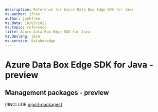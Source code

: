 ```yaml
---
description: Reference for Azure Data Box Edge SDK for Java
ms.author: jfree
author: joshfree
ms.data: 10/03/2022
ms.topic: reference
title: Azure Data Box Edge SDK for Java
ms.devlang: java
ms.service: databoxedge
---
```

# Azure Data Box Edge SDK for Java - preview

## Management packages - preview
[!INCLUDE [mgmt-packages](data-box-edge-mgmt-index.md)]